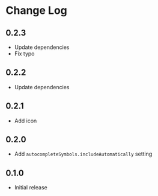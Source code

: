 # Change Log

## 0.2.3

- Update dependencies
- Fix typo

## 0.2.2

- Update dependencies

## 0.2.1

- Add icon

## 0.2.0

- Add `autocompleteSymbols.includeAutomatically` setting

## 0.1.0

- Initial release
